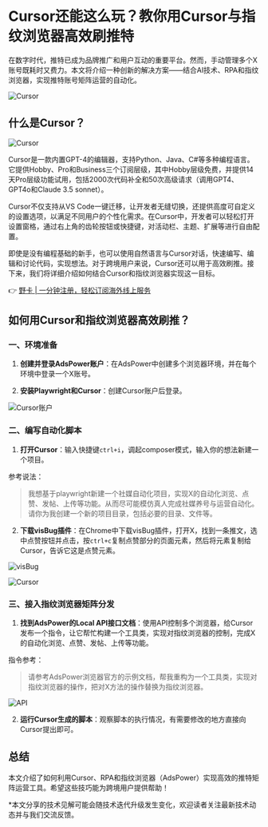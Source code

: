# Cursor还能这么玩？教你用Cursor与指纹浏览器高效刷推特

在数字时代，推特已成为品牌推广和用户互动的重要平台。然而，手动管理多个X账号既耗时又费力。本文将介绍一种创新的解决方案——结合AI技术、RPA和指纹浏览器，实现推特账号矩阵运营的自动化。

![Cursor](https://bbtdd.com/wp-content/uploads/img/394300780565818.webp)

## 什么是Cursor？
![Cursor](https://bbtdd.com/wp-content/uploads/img/128207811372.webp)

Cursor是一款内置GPT-4的编辑器，支持Python、Java、C#等多种编程语言。它提供Hobby、Pro和Business三个订阅层级，其中Hobby层级免费，并提供14天Pro层级功能试用，包括2000次代码补全和50次高级请求（调用GPT4、GPT4o和Claude 3.5 sonnet）。

Cursor不仅支持从VS Code一键迁移，让开发者无缝切换，还提供高度可自定义的设置选项，以满足不同用户的个性化需求。在Cursor中，开发者可以轻松打开设置窗格，通过右上角的齿轮按钮或快捷键，对活动栏、主题、扩展等进行自由配置。

即使是没有编程基础的新手，也可以使用自然语言与Cursor对话，快速编写、编辑和讨论代码，实现想法。对于跨境用户来说，Cursor还可以用于高效刷推。接下来，我们将详细介绍如何结合Cursor和指纹浏览器实现这一目标。

👉 [野卡 | 一分钟注册，轻松订阅海外线上服务](https://bbtdd.com/yeka)

## 如何用Cursor和指纹浏览器高效刷推？

### 一、环境准备
1. **创建并登录AdsPower账户**：在AdsPower中创建多个浏览器环境，并在每个环境中登录一个X账号。



2. **安装Playwright和Cursor**：创建Cursor账户后登录。

![Cursor账户](https://bbtdd.com/wp-content/uploads/img/889337159137159.webp)

### 二、编写自动化脚本
1. **打开Cursor**：输入快捷键`ctrl+i`，调起composer模式，输入你的想法新建一个项目。

参考说法：
> 我想基于playwright新建一个社媒自动化项目，实现X的自动化浏览、点赞、发帖、上传等功能。从而尽可能模仿真人完成社媒养号与运营自动化。请你为我创建一个新的项目目录，包括必要的目录、文件等。

2. **下载visBug插件**：在Chrome中下载visBug插件，打开X，找到一条推文，选中点赞按钮并点击，按`ctrl+c`复制点赞部分的页面元素，然后将元素复制给Cursor，告诉它这是点赞元素。

![visBug](https://bbtdd.com/wp-content/uploads/img/413316829417571.webp)

![Cursor](https://bbtdd.com/wp-content/uploads/img/28944755359.webp)

### 三、接入指纹浏览器矩阵分发
1. **找到AdsPower的Local API接口文档**：使用API控制多个浏览器，给Cursor发布一个指令，让它帮忙构建一个工具类，实现对指纹浏览器的控制，完成X的自动化浏览、点赞、发帖、上传等功能。

指令参考：
> 请参考AdsPower浏览器官方的示例文档，帮我重构为一个工具类，实现对指纹浏览器的操作，把对X方法的操作替换为指纹浏览器。

![API](https://bbtdd.com/wp-content/uploads/img/69871248085.webp)

2. **运行Cursor生成的脚本**：观察脚本的执行情况，有需要修改的地方直接向Cursor提出即可。

## 总结
本文介绍了如何利用Cursor、RPA和指纹浏览器（AdsPower）实现高效的推特矩阵运营工具。希望这些技巧能为跨境用户提供帮助！

*本文分享的技术见解可能会随技术迭代升级发生变化，欢迎读者关注最新技术动态并与我们交流反馈。